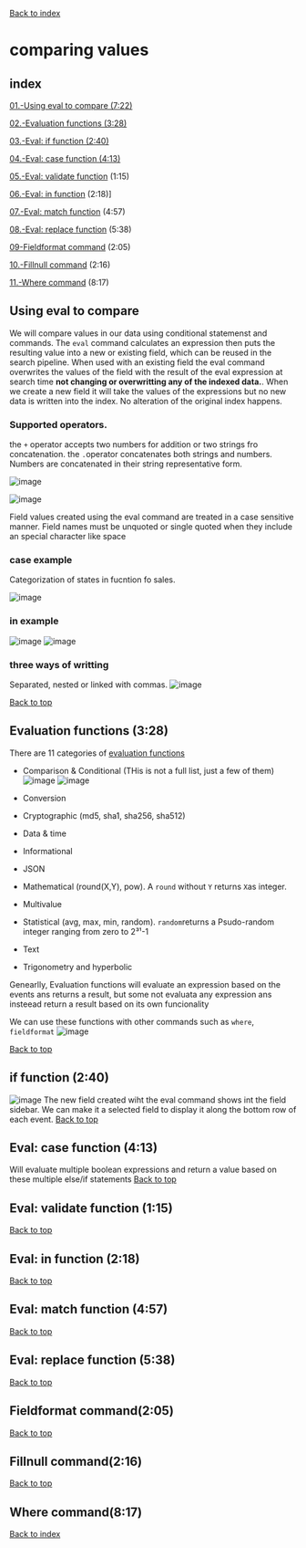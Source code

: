 [Back to index](README.md)
# comparing values
## index
[01.-Using eval to compare (7:22)](#using-eval-to-compare)

[02.-Evaluation functions (3:28)](#evaluation-functions)

[03.-Eval: if function (2:40)](#if-function)

[04.-Eval: case function (4:13)](#case-function)

[05.-Eval: validate function](#validate_function) (1:15)

[06.-Eval: in function](#in-function) (2:18)]

[07.-Eval: match function](#match-function) (4:57)

[08.-Eval: replace function](#replace-function) (5:38)

[09-Fieldformat command](#fieldformat-command) (2:05)

[10.-Fillnull command](#fillnull-command) (2:16)

[11.-Where  command](#where-command) (8:17)





## Using eval to compare

We will compare values in our data using conditional statemenst and commands.
The `eval` command calculates an expression then puts the resulting value into a new or existing field, which can be reused in the search pipeline. When used with  an existing field the eval command overwrites the values of the field with the result of the eval expression at search time **not changing or overwritting any of the indexed data.**.  When we create a new field it will take the values of the expressions but no new data is written into the index. No alteration of the original index happens.

### Supported operators.
the  `+` operator accepts two numbers for addition or two strings fro concatenation. the `.`operator concatenates both strings and numbers. Numbers are concatenated in their string representative form.

![image](https://github.com/luismiguelcasadodiaz/splunk/assets/19540140/2fc0132b-704e-4afd-abef-9b6fb66dc08e)

![image](https://github.com/luismiguelcasadodiaz/splunk/assets/19540140/f9cea730-3af2-419f-a7f3-fa2bba7f2d3c)

Field values created using the eval command are treated in a case sensitive manner.
Field names must be unquoted or single quoted when they include an special character like space
### case example
Categorization of states in fucntion fo sales.

![image](https://github.com/luismiguelcasadodiaz/splunk/assets/19540140/21040f49-1858-42ce-9897-9eab8aa45b3a)

### in example
![image](https://github.com/luismiguelcasadodiaz/splunk/assets/19540140/2c568d8c-10b8-4faa-b0a6-75e3455bcbb3)
![image](https://github.com/luismiguelcasadodiaz/splunk/assets/19540140/8e3d09c9-f2cc-4643-9c3b-2efe82438438)

### three ways of writting 
Separated, nested or linked with commas.
![image](https://github.com/luismiguelcasadodiaz/splunk/assets/19540140/74ee7004-5b22-4179-955c-8185e98ae08e)

[Back to top](#index)

## Evaluation functions (3:28)
There are 11 categories of [evaluation functions](https://docs.splunk.com/Documentation/Splunk/9.1.0/SearchReference/CommonEvalFunctions)
- Comparison & Conditional (THis is not a full list, just a few of them)
  ![image](https://github.com/luismiguelcasadodiaz/splunk/assets/19540140/3d2e868b-a938-4ce9-9798-f4fcd11a48cc)
  ![image](https://github.com/luismiguelcasadodiaz/splunk/assets/19540140/375ca22c-3ae7-4eaa-8113-3be213c0f469)

  
- Conversion
- Cryptographic (md5, sha1, sha256, sha512)
- Data & time
- Informational
- JSON
- Mathematical (round(X,Y), pow). A `round` without `Y` returns `X`as integer. 
- Multivalue
- Statistical (avg, max, min, random). `random`returns a Psudo-random integer ranging from zero to 2³¹-1
- Text
- Trigonometry and hyperbolic

Genearlly, Evaluation functions will evaluate an expression based on the events ans returns a result, but some not evaluata any expression ans insteead return a result based on its own funcionality

We can use these functions with other commands such as `where`, `fieldformat` 
![image](https://github.com/luismiguelcasadodiaz/splunk/assets/19540140/c2947a62-2551-401c-ba1a-d62fe300f06c)

[Back to top](#index)

## if function (2:40)
![image](https://github.com/luismiguelcasadodiaz/splunk/assets/19540140/728cf1c7-fd01-4a67-be19-09b79f07e0de)
The new field created wiht the eval command shows int the field sidebar. We can make it a selected field to display it along the bottom row of each event.
[Back to top](#index)

## Eval: case function (4:13)
Will evaluate multiple boolean expressions and return a value based on these multiple else/if statements
[Back to top](#index)
## Eval: validate function (1:15)
[Back to top](#index)
## Eval: in function (2:18)
[Back to top](#index)
## Eval: match function (4:57)
[Back to top](#index)
## Eval: replace function (5:38)
[Back to top](#index)
## Fieldformat command(2:05)
[Back to top](#index)
## Fillnull command(2:16)
[Back to top](#index)
## Where command(8:17)


[Back to index](README.md)
